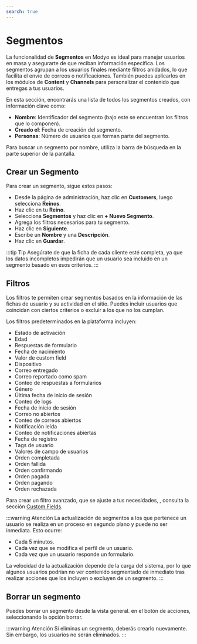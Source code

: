 ```yaml
---
search: true
---
```


# Segmentos

La funcionalidad de **Segmentos** en Modyo es ideal para manejar usuarios en masa y asegurarte de que reciban información específica. Los segmentos agrupan a los usuarios finales mediante filtros anidados, lo que facilita el envío de correos o notificaciones. También puedes aplicarlos en los módulos de **Content** y **Channels** para personalizar el contenido que entregas a tus usuarios.

En esta sección, encontrarás una lista de todos los segmentos creados, con información clave como:

- **Nombre**: Identificador del segmento (bajo este se encuentran los filtros que lo componen).
- **Creado el**: Fecha de creación del segmento.
- **Personas**: Número de usuarios que forman parte del segmento.

Para buscar un segmento por nombre, utiliza la barra de búsqueda en la parte superior de la pantalla.

## Crear un Segmento

Para crear un segmento, sigue estos pasos:

- Desde la página de administración, haz clic en **Customers**, luego selecciona **Reinos**.
- Haz clic en tu **Reino**.
- Selecciona **Segmentos** y haz clic en **+ Nuevo Segmento**.
- Agrega los filtros necesarios para tu segmento.
- Haz clic en **Siguiente**.
- Escribe un **Nombre** y una **Descripción**.
- Haz clic en **Guardar**.

:::tip Tip
Asegúrate de que la ficha de cada cliente esté completa, ya que los datos incompletos impedirán que un usuario sea incluido en un segmento basado en esos criterios.
:::

## Filtros

Los filtros te permiten crear segmentos basados en la información de las fichas de usuario y su actividad en el sitio. Puedes incluir usuarios que coincidan con ciertos criterios o excluir a los que no los cumplan.

Los filtros predeterminados en la plataforma incluyen:

- Estado de activación
- Edad
- Respuestas de formulario
- Fecha de nacimiento
- Valor de custom field
- Dispositivo
- Correo entregado
- Correo reportado como spam
- Conteo de respuestas a formularios
- Género
- Última fecha de inicio de sesión
- Conteo de logs
- Fecha de inicio de sesión
- Correo no abiertos
- Conteo de correos abiertos
- Notificación leída
- Conteo de notificaciones abiertas
- Fecha de registro
- Tags de usuario
- Valores de campo de usuarios
- Orden completada
- Orden fallida
- Orden confirmando
- Orden pagada
- Orden pagando
- Orden rechazada

Para crear un filtro avanzado, que se ajuste a tus necesidades, , consulta la sección [Custom Fields](/es/platform/customers/settings.html#custom-fields).

:::warning Atención
La actualización de segmentos a los que pertenece un usuario se realiza en un proceso en segundo plano y puede no ser inmediata. Esto ocurre:

- Cada 5 minutos.
- Cada vez que se modifica el perfil de un usuario.
- Cada vez que un usuario responde un formulario.

La velocidad de la actualización depende de la carga del sistema, por lo que algunos usuarios podrían no ver contenido segmentado de inmediato tras realizar acciones que los incluyen o excluyen de un segmento.
:::


## Borrar un segmento

Puedes borrar un segmento desde la vista general. en el botón de acciones, seleccionando la opción borrar.

:::warning Atención
Si eliminas un segmento, deberás crearlo nuevamente. Sin embargo, los usuarios no serán eliminados.
:::
